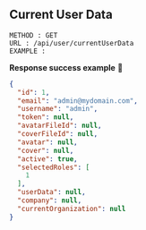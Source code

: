 ## Current User Data

```
METHOD : GET
URL : /api/user/currentUserData
EXAMPLE : 
```

**Response success example** :tada:

```json
{
  "id": 1,
  "email": "admin@mydomain.com",
  "username": "admin",
  "token": null,
  "avatarFileId": null,
  "coverFileId": null,
  "avatar": null,
  "cover": null,
  "active": true,
  "selectedRoles": [
    1
  ],
  "userData": null,
  "company": null,
  "currentOrganization": null
}
```